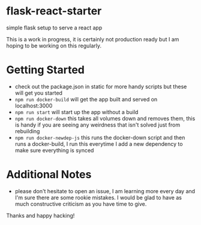 # flask-react-starter
simple flask setup to serve a react app

This is a work in progress, it is certainly not production ready but I am hoping to be working on this regularly.

# Getting Started
  - check out the package.json in static for more handy scripts but these will get you started
  - ```npm run docker-build``` will get the app built and served on localhost:3000
  - ```npm run start``` will start up the app without a build
  - ```npm run docker-down``` this takes all volumes down and removes them, this is handy if you are seeing any weirdness that isn't solved just from rebuilding
  - ```npm run docker-newdep-js``` this runs the docker-down script and then runs a docker-build, I run this everytime I add a new dependency to make sure everything is synced

# Additional Notes
  - please don't hesitate to open an issue, I am learning more every day and I'm sure there are some rookie mistakes. I would be glad to have as much constructive criticism as you have time to give.


Thanks and happy hacking!
